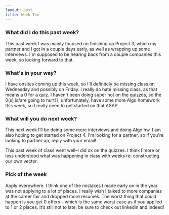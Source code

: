 ```yaml
---
layout: post
title: Week Ten
---
```

### What did I do this past week?
This past week I was mainly focused on finishing up Project 3, which my partner and I got in a couple days early, as well as wrapping up some interviews. I'm supposed to be hearing back from a couple companies this week, so looking forward to that. 

### What's in your way?
I have onsites coming up this week, so I'll definitely be missing class on Wednesday and possibly on Friday. I really do hate missing class, as that means a 0 for a quiz. I haven't been doing super hot on the quizzes, so the 0(s) is/are going to hurt! I, unfortunately, have some more Algo homework this week, so I really need to get started on that ASAP. 

### What will you do next week?
This next week I’ll be doing some more interviews and doing Algo hw. I am also hoping to get started on Project 4. I'm looking for a partner, so if you're looking to partner up, reply with your email!

This past week of class went well–I did ok on the quizzes. I think I more or less understood what was happening in class with weeks re: constructing our own vector. 

### Pick of the week
Apply everywhere. I think one of the mistakes I made early on in the year was not applying to a lot of places. I really wish I talked to more companies at the career fair and dropped more résumés. The worst thing that could happen is you get 0 offers – which is the same worst case as if you applied to 1 or 2 places. It’s still not to late, be sure to check out linkedin and indeed!

